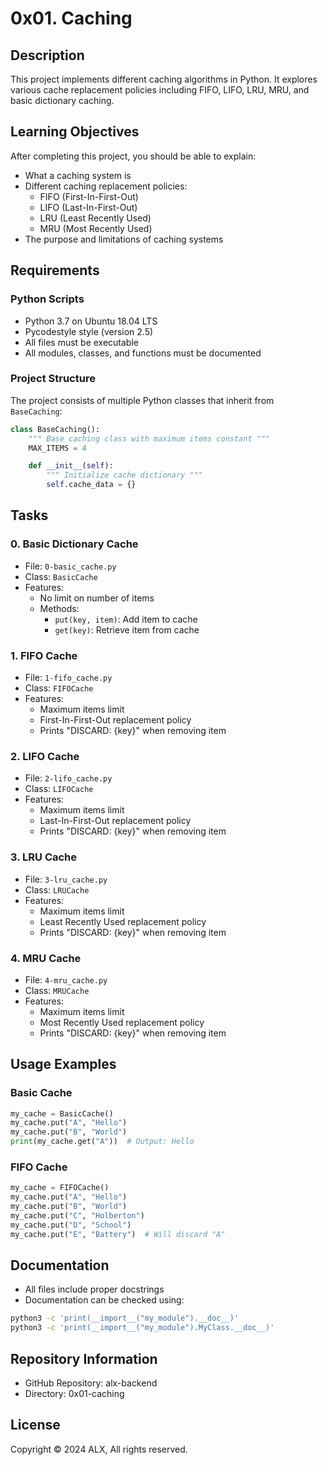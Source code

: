 # 0x01. Caching

## Description
This project implements different caching algorithms in Python. It explores various cache replacement policies including FIFO, LIFO, LRU, MRU, and basic dictionary caching.

## Learning Objectives
After completing this project, you should be able to explain:

- What a caching system is
- Different caching replacement policies:
  - FIFO (First-In-First-Out)
  - LIFO (Last-In-First-Out)
  - LRU (Least Recently Used)
  - MRU (Most Recently Used)
- The purpose and limitations of caching systems

## Requirements

### Python Scripts
- Python 3.7 on Ubuntu 18.04 LTS
- Pycodestyle style (version 2.5)
- All files must be executable
- All modules, classes, and functions must be documented

### Project Structure
The project consists of multiple Python classes that inherit from `BaseCaching`:

```python
class BaseCaching():
    """ Base caching class with maximum items constant """
    MAX_ITEMS = 4

    def __init__(self):
        """ Initialize cache dictionary """
        self.cache_data = {}
```

## Tasks

### 0. Basic Dictionary Cache
- File: `0-basic_cache.py`
- Class: `BasicCache`
- Features:
  - No limit on number of items
  - Methods:
    - `put(key, item)`: Add item to cache
    - `get(key)`: Retrieve item from cache

### 1. FIFO Cache
- File: `1-fifo_cache.py`
- Class: `FIFOCache`
- Features:
  - Maximum items limit
  - First-In-First-Out replacement policy
  - Prints "DISCARD: {key}" when removing item

### 2. LIFO Cache
- File: `2-lifo_cache.py`
- Class: `LIFOCache`
- Features:
  - Maximum items limit
  - Last-In-First-Out replacement policy
  - Prints "DISCARD: {key}" when removing item

### 3. LRU Cache
- File: `3-lru_cache.py`
- Class: `LRUCache`
- Features:
  - Maximum items limit
  - Least Recently Used replacement policy
  - Prints "DISCARD: {key}" when removing item

### 4. MRU Cache
- File: `4-mru_cache.py`
- Class: `MRUCache`
- Features:
  - Maximum items limit
  - Most Recently Used replacement policy
  - Prints "DISCARD: {key}" when removing item

## Usage Examples

### Basic Cache
```python
my_cache = BasicCache()
my_cache.put("A", "Hello")
my_cache.put("B", "World")
print(my_cache.get("A"))  # Output: Hello
```

### FIFO Cache
```python
my_cache = FIFOCache()
my_cache.put("A", "Hello")
my_cache.put("B", "World")
my_cache.put("C", "Holberton")
my_cache.put("D", "School")
my_cache.put("E", "Battery")  # Will discard "A"
```

## Documentation
- All files include proper docstrings
- Documentation can be checked using:
```bash
python3 -c 'print(__import__("my_module").__doc__)'
python3 -c 'print(__import__("my_module").MyClass.__doc__)'
```

## Repository Information
- GitHub Repository: alx-backend
- Directory: 0x01-caching

## License
Copyright © 2024 ALX, All rights reserved.

